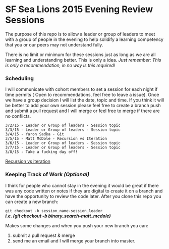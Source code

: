 # SF Sea Lions 2015 Evening Review Sessions

The purpose of this repo is to allow a leader or group of leaders to meet with a group of people in the evening to help solidify a learning competency that you or our peers may not understand fully.

There is no limit or minimum for these sessions just as long as we are all learning and understanding better. This is only a idea. *Just remember: This is only a recommendation, in no way is this required!*


### Scheduling

I will communicate with cohort members to set a session for each night if time permits ( Open to recommendations, feel free to leave a issue). Once we have a group decision I will list the date, topic and time. If you think it will be better to add your own session please feel free to create a branch push and submit a pull request and I will merge or feel free to merge if there are no conflicts.

```
3/2/15 - Leader or Group of leaders - Session topic
3/3/15 - Leader or Group of leaders - Session topic
3/4/15 - Yaron Sadka - Git
3/5/15 - Matt McDole - Recursion vs Iteration
3/6/15 - Leader or Group of leaders - Session topic
3/7/15 - Leader or Group of leaders - Session topic
3/8/15 - Take a fucking day off!
```

[Recursion vs iteration](recursion-vs-iteration)



### Keeping Track of Work ***(Optional)***

I think for people who cannot stay in the evening it would be great if there was any code written or notes if they are digital to create it on a branch and have the opportunity to review the code later. After you clone this repo you can create a new branch:

```git checkout -b session_name-session_leader```<br>
***i.e. (git checkout -b binary_search-matt_mcdole)***

Makes some changes and when you push your new branch you can:

1) submit a pull request & merge <br>
2) send me an email and I will merge your branch into master.